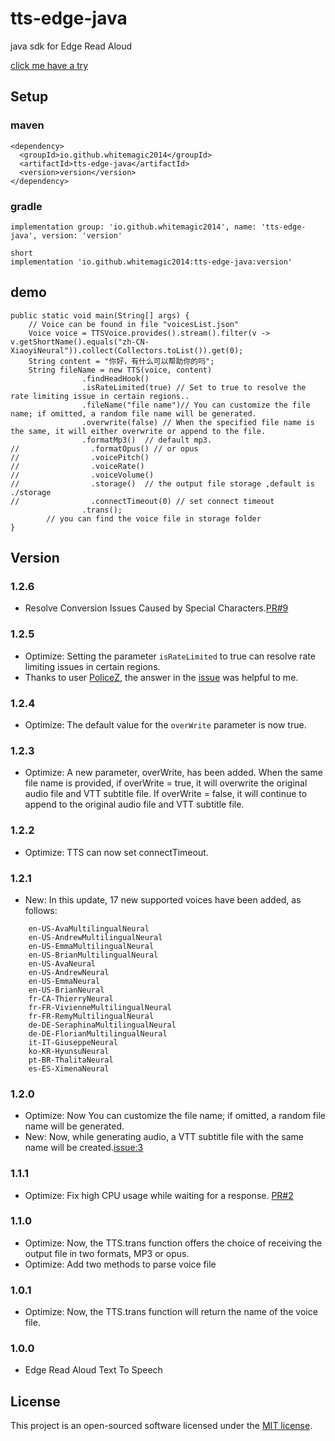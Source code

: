 # tts-edge-java

java sdk for Edge Read Aloud

[click me have a try](https://server.whitemagic2014.com/tts/)

## Setup

### maven

```
<dependency>
  <groupId>io.github.whitemagic2014</groupId>
  <artifactId>tts-edge-java</artifactId>
  <version>version</version>
</dependency>
```

### gradle

```
implementation group: 'io.github.whitemagic2014', name: 'tts-edge-java', version: 'version'

short
implementation 'io.github.whitemagic2014:tts-edge-java:version'
```

## demo

```
public static void main(String[] args) {
    // Voice can be found in file "voicesList.json" 
    Voice voice = TTSVoice.provides().stream().filter(v -> v.getShortName().equals("zh-CN-XiaoyiNeural")).collect(Collectors.toList()).get(0);
    String content = "你好，有什么可以帮助你的吗";
    String fileName = new TTS(voice, content)
                .findHeadHook()
                .isRateLimited(true) // Set to true to resolve the rate limiting issue in certain regions..
                .fileName("file name")// You can customize the file name; if omitted, a random file name will be generated.
                .overwrite(false) // When the specified file name is the same, it will either overwrite or append to the file.
                .formatMp3()  // default mp3.
//                .formatOpus() // or opus
//                .voicePitch()
//                .voiceRate()
//                .voiceVolume()
//                .storage()  // the output file storage ,default is ./storage
//                .connectTimeout(0) // set connect timeout
                .trans();
        // you can find the voice file in storage folder
}
```

## Version

### 1.2.6

- Resolve Conversion Issues Caused by Special Characters.[PR#9](https://github.com/WhiteMagic2014/tts-edge-java/pull/9)

### 1.2.5

- Optimize: Setting the parameter `isRateLimited` to true can resolve rate limiting issues in certain regions.
- Thanks to user [PoliceZ](https://github.com/PoliceZ), the answer in
  the [issue](https://github.com/Mai-Onsyn/VeloVoice/issues/9) was helpful to me.

### 1.2.4

- Optimize: The default value for the `overWrite` parameter is now true.

### 1.2.3

- Optimize: A new parameter, overWrite, has been added. When the same file name is provided, if overWrite = true, it
  will overwrite the original audio file and VTT subtitle file. If overWrite = false, it will continue to append to the
  original audio file and VTT subtitle file.

### 1.2.2

- Optimize: TTS can now set connectTimeout.

### 1.2.1

- New: In this update, 17 new supported voices have been added, as follows:

```
    en-US-AvaMultilingualNeural
    en-US-AndrewMultilingualNeural
    en-US-EmmaMultilingualNeural
    en-US-BrianMultilingualNeural
    en-US-AvaNeural
    en-US-AndrewNeural
    en-US-EmmaNeural
    en-US-BrianNeural
    fr-CA-ThierryNeural
    fr-FR-VivienneMultilingualNeural
    fr-FR-RemyMultilingualNeural
    de-DE-SeraphinaMultilingualNeural
    de-DE-FlorianMultilingualNeural
    it-IT-GiuseppeNeural
    ko-KR-HyunsuNeural
    pt-BR-ThalitaNeural
    es-ES-XimenaNeural
```

### 1.2.0

- Optimize: Now You can customize the file name; if omitted, a random file name will be generated.
- New:  Now, while generating audio, a VTT subtitle file with the same name will be
  created.[issue:3](https://github.com/WhiteMagic2014/tts-edge-java/issues/3)

### 1.1.1

- Optimize: Fix high CPU usage while waiting for a response. [PR#2](https://github.com/WhiteMagic2014/tts-edge-java/pull/2)

### 1.1.0

- Optimize: Now, the TTS.trans function offers the choice of receiving the output file in two formats, MP3 or opus.
- Optimize: Add two methods to parse voice file

### 1.0.1

- Optimize: Now, the TTS.trans function will return the name of the voice file.

### 1.0.0

- Edge Read Aloud Text To Speech

## License

This project is an open-sourced software licensed under the [MIT license](LICENSE).

